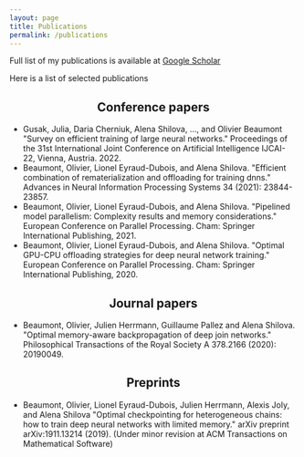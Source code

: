 ```yaml
---
layout: page
title: Publications
permalink: /publications
---
```


Full list of my publications is available at [Google Scholar](https://scholar.google.com/citations?hl=en&user=hiHDpfgAAAAJ)

Here is a list of selected publications

<h2 style="text-align: center;">Conference papers</h2>

- Gusak, Julia, Daria Cherniuk, Alena Shilova, ..., and Olivier Beaumont "Survey on efficient training of large neural networks." Proceedings of the 31st International Joint Conference on Artificial Intelligence IJCAI-22, Vienna, Austria. 2022.
- Beaumont, Olivier, Lionel Eyraud-Dubois, and Alena Shilova. "Efficient combination of rematerialization and offloading for training dnns." Advances in Neural Information Processing Systems 34 (2021): 23844-23857.
- Beaumont, Olivier, Lionel Eyraud-Dubois, and Alena Shilova. "Pipelined model parallelism: Complexity results and memory considerations." European Conference on Parallel Processing. Cham: Springer International Publishing, 2021.
- Beaumont, Olivier, Lionel Eyraud-Dubois, and Alena Shilova. "Optimal GPU-CPU offloading strategies for deep neural network training." European Conference on Parallel Processing. Cham: Springer International Publishing, 2020.

<h2 style="text-align: center;">Journal papers</h2>

- Beaumont, Olivier, Julien Herrmann, Guillaume Pallez and Alena Shilova. "Optimal memory-aware backpropagation of deep join networks." Philosophical Transactions of the Royal Society A 378.2166 (2020): 20190049.

<h2 style="text-align: center;">Preprints</h2>

- Beaumont, Olivier,  Lionel Eyraud-Dubois, Julien Herrmann, Alexis Joly, and Alena Shilova "Optimal checkpointing for heterogeneous chains: how to train deep neural networks with limited memory." arXiv preprint arXiv:1911.13214 (2019). (Under minor revision at ACM Transactions on Mathematical Software)

